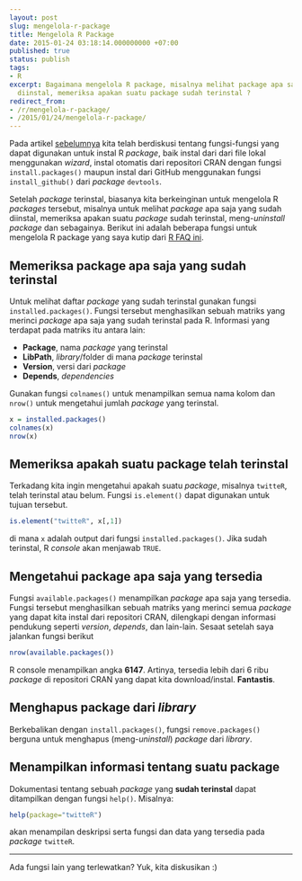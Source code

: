 ```yaml
---
layout: post
slug: mengelola-r-package
title: Mengelola R Package
date: 2015-01-24 03:18:14.000000000 +07:00
published: true
status: publish
tags:
- R
excerpt: Bagaimana mengelola R package, misalnya melihat package apa saja yang sudah
  diinstal, memeriksa apakan suatu package sudah terinstal ?
redirect_from:
- /r/mengelola-r-package/
- /2015/01/24/mengelola-r-package/
---
```

Pada artikel [sebelumnya](http://nurandi.id/blog/menginstal-r-package/)
kita telah berdiskusi tentang fungsi-fungsi yang dapat digunakan untuk
instal R *package*, baik instal dari dari file lokal menggunakan
*wizard*, instal otomatis dari repositori CRAN dengan fungsi
`install.packages()` maupun instal dari GitHub menggunakan fungsi
`install_github()` dari *package* `devtools`.

Setelah *package* terinstal, biasanya kita berkeinginan untuk mengelola
R *packages* tersebut, misalnya untuk melihat *package* apa saja yang
sudah diinstal, memeriksa apakan suatu *package* sudah terinstal,
meng-*uninstall* *package* dan sebagainya. Berikut ini adalah beberapa
fungsi untuk mengelola R package yang saya kutip dari [R FAQ
ini](http://www.ats.ucla.edu/stat/r/faq/packages.htm).

## Memeriksa package apa saja yang sudah terinstal

Untuk melihat daftar *package* yang sudah terinstal gunakan fungsi
`installed.packages()`. Fungsi tersebut menghasilkan sebuah matriks yang
merinci *package* apa saja yang sudah terinstal pada R. Informasi yang
terdapat pada matriks itu antara lain:

-   **Package**, nama *package* yang terinstal
-   **LibPath**, *library*/folder di mana *package* terinstal
-   **Version**, versi dari *package*
-   **Depends**, *dependencies*

Gunakan fungsi `colnames()` untuk menampilkan semua nama kolom dan
`nrow()` untuk mengetahui jumlah *package* yang terinstal.

```r
x = installed.packages()
colnames(x)
nrow(x)
```

## Memeriksa apakah suatu package telah terinstal

Terkadang kita ingin mengetahui apakah suatu *package*, misalnya
`twitteR`, telah terinstal atau belum. Fungsi `is.element()` dapat
digunakan untuk tujuan tersebut.

```r
is.element("twitteR", x[,1])
```

di mana `x` adalah output dari fungsi `installed.packages()`. Jika sudah
terinstal, R *console* akan menjawab `TRUE`.

## Mengetahui package apa saja yang tersedia

Fungsi `available.packages()` menampilkan *package* apa saja yang
tersedia. Fungsi tersebut menghasilkan sebuah matriks yang merinci semua
*package* yang dapat kita instal dari repositori CRAN, dilengkapi dengan
informasi pendukung seperti *version*, *depends*, dan lain-lain. Sesaat
setelah saya jalankan fungsi berikut

```r
nrow(available.packages())
```

R console menampilkan angka **6147**. Artinya, tersedia lebih dari 6
ribu *package* di repositori CRAN yang dapat kita download/instal.
**Fantastis**.

## Menghapus package dari *library*

Berkebalikan dengan `install.packages()`, fungsi `remove.packages()`
berguna untuk menghapus (meng-*uninstall*) *package* dari *library*.

## Menampilkan informasi tentang suatu package

Dokumentasi tentang sebuah *package* yang **sudah terinstal** dapat
ditampilkan dengan fungsi `help()`. Misalnya:

```r
help(package="twitteR")
```

akan menampilan deskripsi serta fungsi dan data yang tersedia pada
*package* `twitteR`.

------------------------------------------------------------------------

Ada fungsi lain yang terlewatkan? Yuk, kita diskusikan :)
